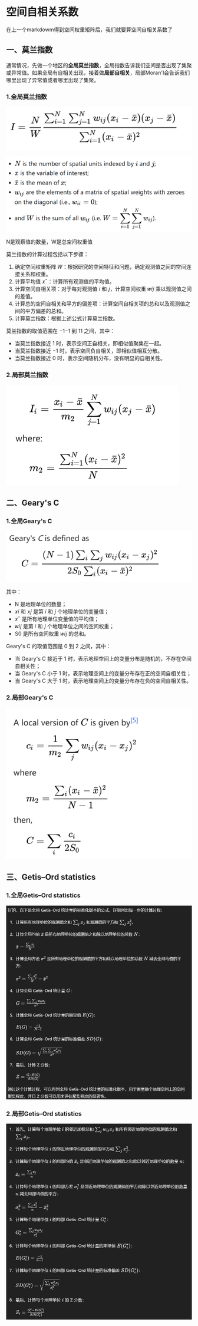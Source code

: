 # 空间自相关系数

在上一个markdowm得到空间权重矩阵后，我们就要算空间自相关系数了

## 一、莫兰指数

通常情况，先做一个地区的**全局莫兰指数**，全局指数告诉我们空间是否出现了集聚或异常值。如果全局有自相关出现，接着做**局部自相关**，局部Moran'I会告诉我们哪里出现了异常值或者哪里出现了集聚。

### 1.全局莫兰指数

![71646360322](空间自相关系数.assets/1716463603224.png)

![71646365998](空间自相关系数.assets/1716463659983.png)

N是观察值的数量，W是总空间权重值



莫兰指数的计算过程包括以下步骤：

1. 确定空间权重矩阵 𝑊：根据研究的空间特征和问题，确定观测值之间的空间连接关系和权重。
2. 计算平均值 𝑥ˉ：计算所有观测值的平均值。
3. 计算空间自相关项：对于每对观测值 𝑖 和 𝑗，计算空间权重 𝑤𝑖𝑗 乘以观测值之间的差值。
4. 计算总的空间自相关和平方的偏差项：计算空间自相关项的总和以及观测值之间的平方偏差的总和。
5. 计算莫兰指数：根据上述公式计算莫兰指数。

莫兰指数的取值范围在 −1−1 到 11 之间，其中：

- 当莫兰指数接近 1 时，表示空间正自相关，即相似值聚集在一起。
- 当莫兰指数接近 −1 时，表示空间负自相关，即相似值相互分散。
- 当莫兰指数接近 0 时，表示空间随机分布，没有明显的自相关性。

### 2.局部莫兰指数

![71646502131](空间自相关系数.assets/1716465021317.png)

## 二、Geary's C

### 1.全局Geary's C

![71646569006](空间自相关系数.assets/1716465690069.png)

其中：

- N 是地理单位的数量；
- 𝑥𝑖 和 𝑥𝑗 是第 𝑖 和 𝑗 个地理单位的变量值；
- 𝑥ˉ 是所有地理单位变量值的平均值；
- 𝑤𝑖𝑗 是第 𝑖 和 𝑗 个地理单位之间的空间权重；
- S0 是所有空间权重 𝑤𝑖𝑗 的总和。

Geary's C 的取值范围是 0 到 2 之间，其中：

- 当 Geary's C 接近于 1 时，表示地理空间上的变量分布是随机的，不存在空间自相关性；
- 当 Geary's C 小于 1 时，表示地理空间上的变量分布存在正的空间自相关性；
- 当 Geary's C 大于 1 时，表示地理空间上的变量分布存在负的空间自相关性。

### 2.局部Geary's C

![71646585583](空间自相关系数.assets/1716465855833.png)

## 三、Getis–Ord statistics

### 1.全局Getis–Ord statistics

![71646655373](空间自相关系数.assets/1716466553734.png)

### 2.局部Getis–Ord statistics

![71646667639](空间自相关系数.assets/1716466676398.png)